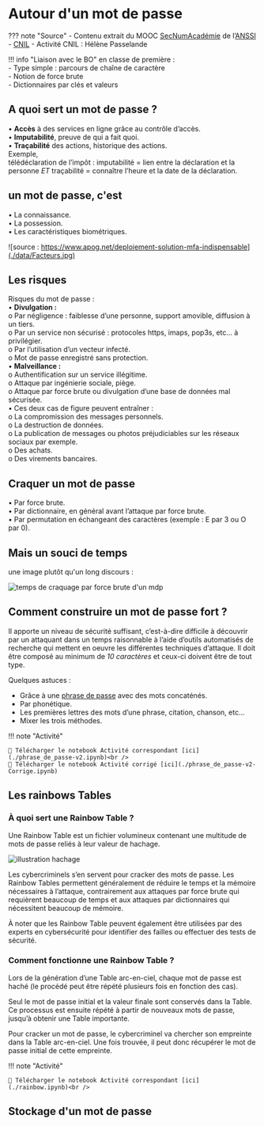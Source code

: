 # Autour d'un mot de passe

??? note "Source"
    - Contenu extrait du MOOC [SecNumAcadémie](https://secnumacademie.gouv.fr/) de l’[ANSSI](https://cyber.gouv.fr/)
    - [CNIL](https://www.cnil.fr/)
    - Activité CNIL : Hélène Passelande


!!! info "Liaison avec le BO"
    en classe de première : <br/>
    - Type simple : parcours de chaîne de caractère<br/>
    - Notion de force brute<br/>
    - Dictionnaires par clés et valeurs<br/>

## A quoi sert un mot de passe ?

• **Accès** à des services en ligne grâce au contrôle d’accès.<br/>
• **Imputabilité**, preuve de qui a fait quoi.<br/>
• **Traçabilité** des actions, historique des actions.<br/>
Exemple, <br/>
télédéclaration de l’impôt : imputabilité = lien entre la déclaration et la personne *ET* traçabilité = connaître l’heure et la date de la déclaration.

## un mot de passe, c'est 

• La connaissance.<br/>
• La possession.<br/>
• Les caractéristiques biométriques.<br/>

![source : https://www.apog.net/deploiement-solution-mfa-indispensable](./data/Facteurs.jpg)

## Les risques 

Risques du mot de passe :<br/>
• **Divulgation :**<br/>
    o Par négligence : faiblesse d’une personne, support amovible, diffusion à un tiers.<br/>
    o Par un service non sécurisé : protocoles https, imaps, pop3s, etc… à privilégier.<br/>
    o Par l’utilisation d’un vecteur infecté.<br/>
    o Mot de passe enregistré sans protection.<br/>
• **Malveillance :**<br/>
    o Authentification sur un service illégitime.<br/>
    o Attaque par ingénierie sociale, piège.<br/>
    o Attaque par force brute ou divulgation d’une base de données mal sécurisée.<br/>
• Ces deux cas de figure peuvent entraîner :<br/>
    o La compromission des messages personnels.<br/>
    o La destruction de données.<br/>
    o La publication de messages ou photos préjudiciables sur les réseaux sociaux par exemple.<br/>
    o Des achats.<br/>
    o Des virements bancaires.<br/>

## Craquer un mot de passe

• Par force brute.<br/>
• Par dictionnaire, en général avant l’attaque par force brute.<br/>
• Par permutation en échangeant des caractères (exemple : E par 3 ou O par 0).<br/>

## Mais un souci de temps

une image plutôt qu'un long discours :

![temps de craquage par force brute d'un mdp](./data/etude-hive-systems-mots-de-passe.jpg)

## Comment construire un mot de passe fort ?

Il apporte un niveau de sécurité suffisant, c’est-à-dire difficile à découvrir par un attaquant dans un temps raisonnable à  l’aide d’outils automatisés de recherche qui mettent en oeuvre les différentes techniques d’attaque. Il doit être composé au minimum de *10 caractères* et ceux-ci doivent être de tout type.

Quelques astuces : 
- Grâce à une [phrase de passe](https://www.cnil.fr/fr/generer-un-mot-de-passe-solide) avec des mots concaténés.
- Par phonétique.
- Les premières lettres des mots d’une phrase, citation, chanson, etc…
- Mixer les trois méthodes.

!!! note "Activité"

    🔽 Télécharger le notebook Activité correspondant [ici](./phrase_de_passe-v2.ipynb)<br />
    🔽 Télécharger le notebook Activité corrigé [ici](./phrase_de_passe-v2-Corrige.ipynb)

## Les rainbows Tables

### À quoi sert une Rainbow Table ?

Une Rainbow Table est un fichier volumineux contenant une multitude de mots de passe reliés à leur valeur de hachage. 

![illustration hachage](./data/hachmd5.png)

Les cybercriminels s’en servent pour cracker des mots de passe. Les Rainbow Tables permettent généralement de réduire le temps et la mémoire nécessaires à l’attaque, contrairement aux attaques par force brute qui requièrent beaucoup de temps et aux attaques par dictionnaires qui nécessitent beaucoup de mémoire. 

À noter que les Rainbow Table peuvent également être utilisées par des experts en cybersécurité pour identifier des failles ou effectuer des tests de sécurité. 

### Comment fonctionne une Rainbow Table ? 

Lors de la génération d’une Table arc-en-ciel, chaque mot de passe est haché (le procédé peut être répété plusieurs fois en fonction des cas).  

Seul le mot de passe initial et la valeur finale sont conservés dans la Table. Ce processus est ensuite répété à partir de nouveaux mots de passe, jusqu’à obtenir une Table importante. 

Pour cracker un mot de passe, le cybercriminel va chercher son empreinte dans la Table arc-en-ciel. Une fois trouvée, il peut donc récupérer le mot de passe initial de cette empreinte.

!!! note "Activité"

    🔽 Télécharger le notebook Activité correspondant [ici](./rainbow.ipynb)<br />

## Stockage d'un mot de passe

